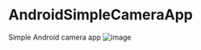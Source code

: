 # AndroidSimpleCameraApp
Simple Android camera app
![image](https://github.com/ZHJ0125/AndroidSimpleCameraApp/blob/master/%E6%95%88%E6%9E%9C%E5%9B%BE.gif)
